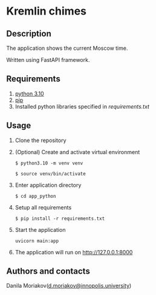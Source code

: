 # Kremlin chimes

## Description

The application shows the current Moscow time.

Written using FastAPI framework.

## Requirements

1. [python 3.10](https://www.python.org/downloads/)
2. [pip](https://pip.pypa.io/en/stable/installation/)
3. Installed python libraries specified in *requirements.txt*

## Usage

1. Clone the repository
2. (Optional) Create and activate virtual environment

    ``$ python3.10 -m venv venv``

    ``$ source venv/bin/activate``

3. Enter application directory

    ``$ cd app_python``

4. Setup all requirements

    ``$ pip install -r requirements.txt``

5. Start the application

    ``uvicorn main:app``

6. The application will run on <http://127.0.0.1:8000>

## Authors and contacts

Danila Moriakov(d.moriakov@innopolis.university)

